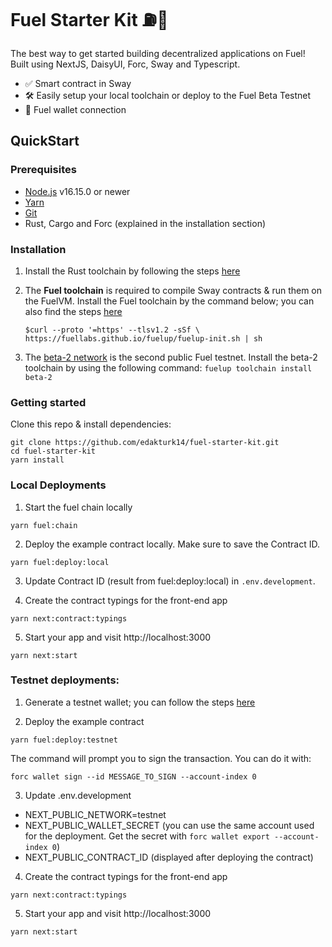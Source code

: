 # Fuel Starter Kit ⛽🌴

The best way to get started building decentralized applications on Fuel! Built using NextJS, DaisyUI, Forc, Sway and Typescript.

- ✅ Smart contract in Sway
- 🛠 Easily setup your local toolchain or deploy to the Fuel Beta Testnet
- 👛 Fuel wallet connection

## QuickStart

### Prerequisites

- [Node.js](https://nodejs.org/en/) v16.15.0 or newer
- [Yarn](https://www.npmjs.com/package/yarn)
- [Git](https://git-scm.com/book/en/v2/Getting-Started-Installing-Git)
- Rust, Cargo and Forc (explained in the installation section)

### Installation

1. Install the Rust toolchain by following the steps [here](https://fuellabs.github.io/sway/v0.24.3/introduction/installation.html#dependencies)

2. The **Fuel toolchain** is required to compile Sway contracts & run them on the FuelVM. Install the Fuel toolchain by the command below; you can also find the steps [here](https://github.com/FuelLabs/fuelup)

    `$curl --proto '=https' --tlsv1.2 -sSf \ https://fuellabs.github.io/fuelup/fuelup-init.sh | sh`

3. The [beta-2 network](https://fuellabs.github.io/fuel-docs/master/networks/beta-1.html) is the second public Fuel testnet. Install the beta-2 toolchain by using the following command:
    `fuelup toolchain install beta-2`

### Getting started

Clone this repo & install dependencies:
```
git clone https://github.com/edakturk14/fuel-starter-kit.git
cd fuel-starter-kit
yarn install
```

### Local Deployments
1. Start the fuel chain locally
```
yarn fuel:chain
```

2. Deploy the example contract locally. Make sure to save the Contract ID.
```
yarn fuel:deploy:local
```

3. Update Contract ID (result from fuel:deploy:local) in `.env.development`.

4. Create the contract typings for the front-end app
```
yarn next:contract:typings
```

5. Start your app and visit http://localhost:3000
```
yarn next:start
```

### Testnet deployments:

1. Generate a testnet wallet; you can follow the steps [here](https://fuellabs.github.io/fuel-docs/master/developer-quickstart.html#deploy-the-contract)

2. Deploy the example contract
```
yarn fuel:deploy:testnet
```

The command will prompt you to sign the transaction. You can do it with:

```
forc wallet sign --id MESSAGE_TO_SIGN --account-index 0
```

3. Update .env.development
  - NEXT_PUBLIC_NETWORK=testnet
  - NEXT_PUBLIC_WALLET_SECRET (you can use the same account used for the deployment. Get the secret with `forc wallet export --account-index 0`)
  - NEXT_PUBLIC_CONTRACT_ID (displayed after deploying the contract)

4. Create the contract typings for the front-end app
```
yarn next:contract:typings
```

5. Start your app and visit http://localhost:3000
```
yarn next:start
```